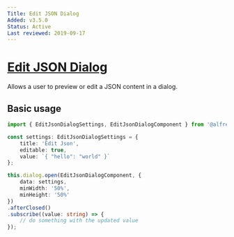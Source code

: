 ```yaml
---
Title: Edit JSON Dialog
Added: v3.5.0
Status: Active
Last reviewed: 2019-09-17
---
```


# [Edit JSON Dialog](../../../ "Defined in ")

Allows a user to preview or edit a JSON content in a dialog.

## Basic usage

```ts
import { EditJsonDialogSettings, EditJsonDialogComponent } from '@alfresco/adf-core';

const settings: EditJsonDialogSettings = {
    title: 'Edit Json',
    editable: true,
    value: `{ "hello": "world" }`
};

this.dialog.open(EditJsonDialogComponent, {
    data: settings,
    minWidth: '50%',
    minHeight: '50%'
})
.afterClosed()
.subscribe((value: string) => {
    // do something with the updated value
});
```
